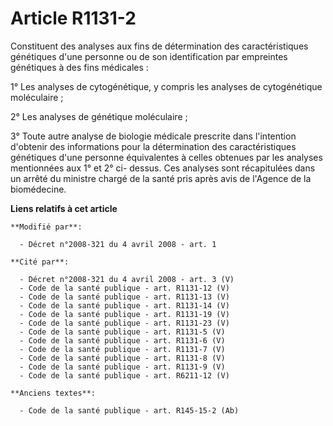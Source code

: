 # Article R1131-2

Constituent des analyses aux fins de détermination des caractéristiques génétiques d'une personne ou de son identification
par empreintes génétiques à des fins médicales : 

1° Les analyses de cytogénétique, y compris les analyses de cytogénétique moléculaire ; 

2° Les analyses de génétique moléculaire ; 

3° Toute autre analyse de biologie médicale prescrite dans l'intention d'obtenir des informations pour la détermination des
caractéristiques génétiques d'une personne équivalentes à celles obtenues par les analyses mentionnées aux 1° et 2° ci-
dessus. Ces analyses sont récapitulées dans un arrêté du ministre chargé de la santé pris après avis de l'Agence de la
biomédecine.

**Liens relatifs à cet article**

	**Modifié par**:

	  - Décret n°2008-321 du 4 avril 2008 - art. 1

	**Cité par**:

	  - Décret n°2008-321 du 4 avril 2008 - art. 3 (V)
	  - Code de la santé publique - art. R1131-12 (V)
	  - Code de la santé publique - art. R1131-13 (V)
	  - Code de la santé publique - art. R1131-14 (V)
	  - Code de la santé publique - art. R1131-19 (V)
	  - Code de la santé publique - art. R1131-23 (V)
	  - Code de la santé publique - art. R1131-5 (V)
	  - Code de la santé publique - art. R1131-6 (V)
	  - Code de la santé publique - art. R1131-7 (V)
	  - Code de la santé publique - art. R1131-8 (V)
	  - Code de la santé publique - art. R1131-9 (V)
	  - Code de la santé publique - art. R6211-12 (V)

	**Anciens textes**:

	  - Code de la santé publique - art. R145-15-2 (Ab)

